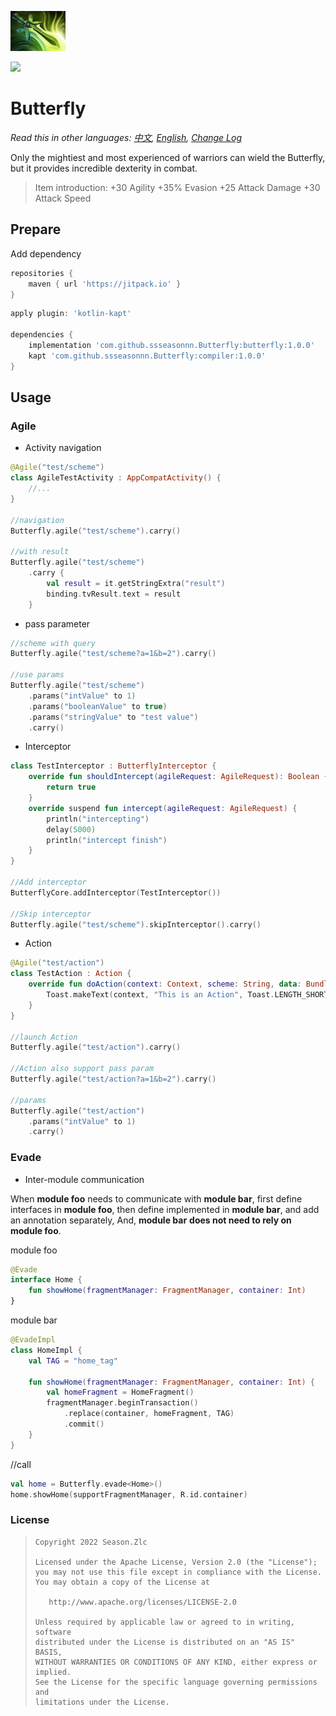 ![](Butterfly.png)

[![](https://jitpack.io/v/ssseasonnn/Butterfly.svg)](https://jitpack.io/#ssseasonnn/Butterfly)

# Butterfly

*Read this in other languages: [中文](README.zh.md), [English](README.md), [Change Log](CHANGELOG.md)*

Only the mightiest and most experienced of warriors can wield the Butterfly, but it provides incredible dexterity in combat.

> Item introduction:
> +30 Agility
> +35% Evasion
> +25 Attack Damage
> +30 Attack Speed

## Prepare

Add dependency

```gradle
repositories {
    maven { url 'https://jitpack.io' }
}
```

```gradle
apply plugin: 'kotlin-kapt'

dependencies {
	implementation 'com.github.ssseasonnn.Butterfly:butterfly:1.0.0'
    kapt 'com.github.ssseasonnn.Butterfly:compiler:1.0.0'
}
```

## Usage

### Agile

- Activity navigation

```kotlin
@Agile("test/scheme")
class AgileTestActivity : AppCompatActivity() {
    //...
}

//navigation
Butterfly.agile("test/scheme").carry()

//with result
Butterfly.agile("test/scheme")
    .carry {
        val result = it.getStringExtra("result")
        binding.tvResult.text = result
    }
```

- pass parameter

```kotlin
//scheme with query
Butterfly.agile("test/scheme?a=1&b=2").carry()

//use params 
Butterfly.agile("test/scheme")
    .params("intValue" to 1)
    .params("booleanValue" to true)
    .params("stringValue" to "test value")
    .carry()
```

- Interceptor

```kotlin
class TestInterceptor : ButterflyInterceptor {
    override fun shouldIntercept(agileRequest: AgileRequest): Boolean {
        return true
    }
    override suspend fun intercept(agileRequest: AgileRequest) {
        println("intercepting")
        delay(5000)
        println("intercept finish")
    }
}

//Add interceptor
ButterflyCore.addInterceptor(TestInterceptor())

//Skip interceptor
Butterfly.agile("test/scheme").skipInterceptor().carry()
```

- Action

```kotlin
@Agile("test/action")
class TestAction : Action {
    override fun doAction(context: Context, scheme: String, data: Bundle) {
        Toast.makeText(context, "This is an Action", Toast.LENGTH_SHORT).show()
    }
}

//launch Action
Butterfly.agile("test/action").carry()

//Action also support pass param
Butterfly.agile("test/action?a=1&b=2").carry()

//params
Butterfly.agile("test/action")
    .params("intValue" to 1)
    .carry()
```

### Evade

- Inter-module communication

When **module foo** needs to communicate with **module bar**, first define interfaces in **module foo**, then define implemented in **module bar**,
and add an annotation separately, And, **module bar** **does not need to rely on** **module foo**.

module foo

```kotlin
@Evade
interface Home {
    fun showHome(fragmentManager: FragmentManager, container: Int)
}
```

module bar

```kotlin
@EvadeImpl
class HomeImpl {
    val TAG = "home_tag"

    fun showHome(fragmentManager: FragmentManager, container: Int) {
        val homeFragment = HomeFragment()
        fragmentManager.beginTransaction()
            .replace(container, homeFragment, TAG)
            .commit()
    }
}
```

//call

```kotlin
val home = Butterfly.evade<Home>()
home.showHome(supportFragmentManager, R.id.container)
```

### License

> ```
> Copyright 2022 Season.Zlc
>
> Licensed under the Apache License, Version 2.0 (the "License");
> you may not use this file except in compliance with the License.
> You may obtain a copy of the License at
>
>    http://www.apache.org/licenses/LICENSE-2.0
>
> Unless required by applicable law or agreed to in writing, software
> distributed under the License is distributed on an "AS IS" BASIS,
> WITHOUT WARRANTIES OR CONDITIONS OF ANY KIND, either express or implied.
> See the License for the specific language governing permissions and
> limitations under the License.
> ```
> 